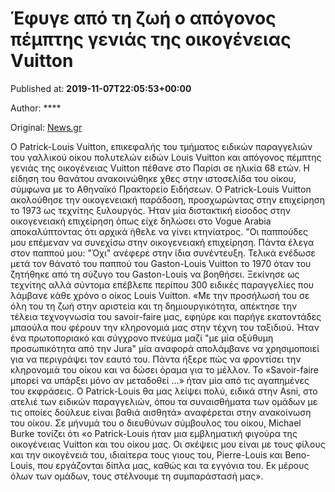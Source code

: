 
# Έφυγε από τη ζωή ο απόγονος πέμπτης γενιάς της οικογένειας Vuitton

Published at: **2019-11-07T22:05:53+00:00**

Author: ****

Original: [News.gr](https://www.news.gr/kosmos/article/2025686/efige-apo-ti-zoi-o-apogonos-pemptis-genias-tis-ikogenias-vuitton.html)

Ο Patrick-Louis Vuitton, επικεφαλής του τμήματος ειδικών παραγγελιών του γαλλικού οίκου πολυτελών ειδών Louis Vuitton και απόγονος πέμπτης γενιάς της οικογένειας Vuitton πέθανε στο Παρίσι σε ηλικία 68 ετών.
Η είδηση του θανάτου ανακοινώθηκε χθες στην ιστοσελίδα του οίκου, σύμφωνα με το Αθηναϊκό Πρακτορείο Ειδήσεων.
Ο Patrick-Louis Vuitton ακολούθησε την οικογενειακή παράδοση, προσχωρώντας στην επιχείρηση το 1973 ως τεχνίτης ξυλουργός.
Ήταν μία διστακτική είσοδος στην οικογενειακή επιχείρηση όπως είχε δηλώσει στο Vogue Arabia αποκαλύπτοντας ότι αρχικά ήθελε να γίνει κτηνίατρος. "Οι παππούδες μου επέμεναν να συνεχίσω στην οικογενειακή επιχείρηση. Πάντα έλεγα στον παππού μου: "Όχι" ανέφερε στην ίδια συνέντευξη.
Τελικά ενέδωσε μετά τον θάνατό του παππού του Gaston-Louis Vuitton το 1970 όταν του ζητήθηκε από τη σύζυγο του Gaston-Louis να βοηθήσει. Ξεκίνησε ως τεχνίτης αλλά σύντομα επέβλεπε περίπου 300 ειδικές παραγγελίες που λάμβανε κάθε χρόνο ο οίκος Louis Vuitton.
«Με την προσήλωσή του σε όλη του τη ζωή στην αριστεία και τη δημιουργικότητα, απέκτησε την τέλεια τεχνογνωσία του savoir-faire μας, εφηύρε και παρήγε εκατοντάδες μπαούλα που φέρουν την κληρονομιά μας στην τέχνη του ταξιδιού. Ήταν ένα πρωτοποριακό και σύγχρονο πνεύμα μαζί "με μία οξύθυμη προσωπικότητα από την Jura" μία αναφορά απολάμβανε να χρησιμοποιεί για να περιγράψει τον εαυτό του. Πάντα ήξερε πώς να φροντίσει την κληρονομιά του οίκου και να δώσει όραμα για το μέλλον. Το «Savoir-faire μπορεί να υπάρξει μόνο αν μεταδοθεί ...» ήταν μία από τις αγαπημένες του εκφράσεις. Ο Patrick-Louis θα μας λείψει πολύ, ειδικά στην Asni, στο ατελιέ των ειδικών παραγγελιών, όπου τα συναισθήματα των ομάδων με τις οποίες δούλευε είναι βαθιά αισθητά» αναφέρεται στην ανακοίνωση του οίκου.
Σε μήνυμά του ο διευθύνων σύμβουλος του οίκου, Michael Burke τονίζει ότι «ο Patrick-Louis ήταν μια εμβληματική φιγούρα της οικογένειας Vuitton και του οίκου μας. Οι σκέψεις μου είναι με τους φίλους και την οικογένειά του, ιδιαίτερα τους γιους του, Pierre-Louis και Beno-Louis, που εργάζονται δίπλα μας, καθώς και τα εγγόνια του. Εκ μέρους όλων των ομάδων, τους στέλνουμε τη συμπαράστασή μας».
